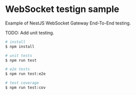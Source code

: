 # WebSocket testign sample

Example of NestJS WebSocket Gateway End-To-End testing.

TODO: Add unit testing.

```bash
# install
$ npm install

# unit tests
$ npm run test

# e2e tests
$ npm run test:e2e

# test coverage
$ npm run test:cov
```